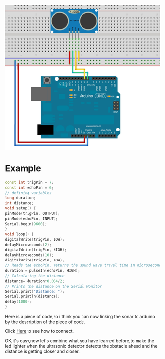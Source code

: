 <img src="pics/demoPics/HC-SR04-3.png">  

# Example
```C++
const int trigPin = 7;                                                                //Wyh const?
const int echoPin = 6;
// defining variables
long duration;
int distance;
void setup() {
pinMode(trigPin, OUTPUT); 
pinMode(echoPin, INPUT); 
Serial.begin(9600);
}
void loop() {
digitalWrite(trigPin, LOW);
delayMicroseconds(2);
digitalWrite(trigPin, HIGH);
delayMicroseconds(10);
digitalWrite(trigPin, LOW);
// Reads the echoPin, returns the sound wave travel time in microseconds
duration = pulseIn(echoPin, HIGH);
// Calculating the distance
distance= duration*0.034/2;
// Prints the distance on the Serial Monitor
Serial.print("Distance: ");
Serial.println(distance);
delay(1000);
}
```
  
 Here is a piece of code,so i think you can now linking the sonar to arduino by the description of the piece of code.  
   
   
Click [Here](/pics/demoPics/7-1ultrasonic_circuit_connection.jpg) to see how to connect. 
  
  
OK,it's easy,now let's combine what you have learned before,to make the led lighter when the ultrasonic detector detects the obstacle ahead and the distance is getting closer and closer.
